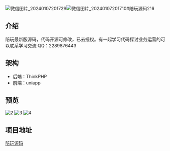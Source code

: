 ![微信图片_20240107201729](https://github.com/ubugA/peiwan/assets/145946698/8852b349-faf2-4fc9-bf88-43105e5f758a)![微信图片_20240107201710](https://github.com/ubugA/peiwan/assets/145946698/bc849107-50fe-40e7-9af7-f4c4a69afd55)#陪玩源码216

## 介绍
陪玩最新版源码，代码开源可修改，已去授权。有一起学习代码探讨业务运营的可以联系学习交流 QQ：2289876443

## 架构
- 后端：ThinkPHP
- 前端：uniapp

## 预览

![2](https://github.com/ubugA/peiwan/assets/145946698/926c5dd3-ab6d-4658-b8b6-56312b538062)
![3](https://github.com/ubugA/peiwan/assets/145946698/715a1b8c-bc24-48e0-92a0-49ed412c3376)
![4](https://github.com/ubugA/peiwan/assets/145946698/20b2927d-c337-441c-8af2-df3078a21fa2)



 
## 项目地址
[陪玩源码](https://github.com/ubugA/peiwan.git)
